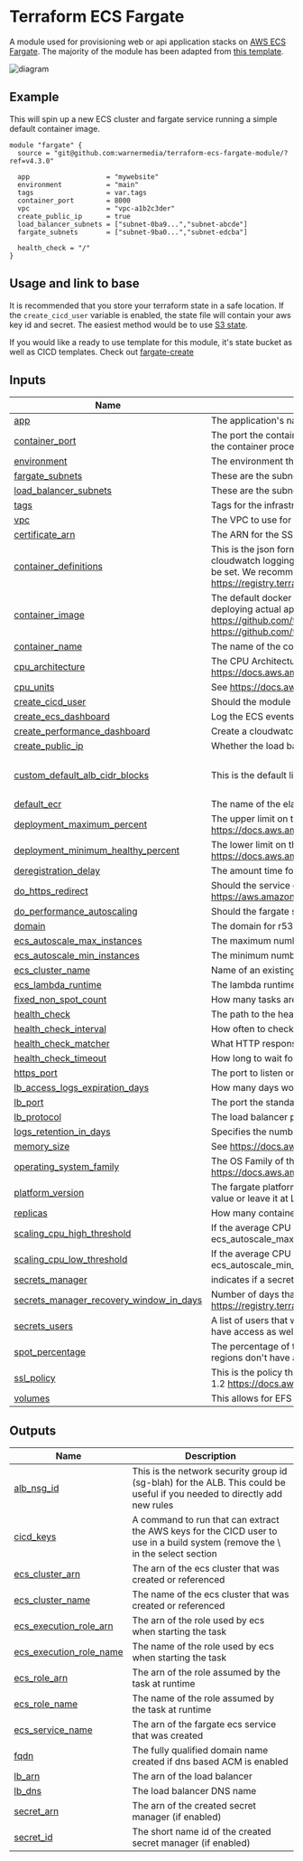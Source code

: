 <!-- BEGIN_TF_DOCS -->
# Terraform ECS Fargate

A module used for provisioning web or api application stacks on [AWS ECS Fargate][fargate]. The majority of the module has been adapted from [this template][fargate-template].

![diagram](diagram.png)

## Example
This will spin up a new ECS cluster and fargate service running a simple default container image.

```
module "fargate" {
  source = "git@github.com:warnermedia/terraform-ecs-fargate-module/?ref=v4.3.0"

  app                   = "mywebsite"
  environment           = "main"
  tags                  = var.tags
  container_port        = 8000
  vpc                   = "vpc-a1b2c3der"
  create_public_ip      = true
  load_balancer_subnets = ["subnet-0ba9...","subnet-abcde"]
  fargate_subnets       = ["subnet-9ba0...","subnet-edcba"]

  health_check = "/"
}
```

## Usage and link to base

It is recommended that you store your terraform state in a safe location. If the `create_cicd_user` variable is enabled, the state file will contain your aws key id and secret. The easiest method would be to use [S3 state][s3-state].

If you would like a ready to use template for this module, it's state bucket as well as CICD templates. Check out [fargate-create][fargate-create]

## Inputs

| Name | Description | Type | Default | Required |
|------|-------------|------|---------|:--------:|
| <a name="input_app"></a> [app](#input\_app) | The application's name | `string` | n/a | yes |
| <a name="input_container_port"></a> [container\_port](#input\_container\_port) | The port the container will listen on, used for load balancer health check Best practice is that this value is higher than 1024 so the container processes isn't running at root. | `string` | n/a | yes |
| <a name="input_environment"></a> [environment](#input\_environment) | The environment that is being built | `string` | n/a | yes |
| <a name="input_fargate_subnets"></a> [fargate\_subnets](#input\_fargate\_subnets) | These are the subnet ids that the containers will use | `list(any)` | n/a | yes |
| <a name="input_load_balancer_subnets"></a> [load\_balancer\_subnets](#input\_load\_balancer\_subnets) | These are the subnet ids that the load balancer will use | `list(any)` | n/a | yes |
| <a name="input_tags"></a> [tags](#input\_tags) | Tags for the infrastructure | `map(string)` | n/a | yes |
| <a name="input_vpc"></a> [vpc](#input\_vpc) | The VPC to use for the Fargate cluster | `any` | n/a | yes |
| <a name="input_certificate_arn"></a> [certificate\_arn](#input\_certificate\_arn) | The ARN for the SSL certificate, if this is not blank it will use it instead of requesting a dns validated ACM certificate | `string` | `""` | no |
| <a name="input_container_definitions"></a> [container\_definitions](#input\_container\_definitions) | This is the json formatted container definition for the task. By default, a definition with the indicated container image and cloudwatch logging will be provided. Setting this will override the defaults allowing configuration like environment variables to be set. We recommend using this module to help build the json rather than doing it in a large string: https://registry.terraform.io/modules/cloudposse/ecs-container-definition/aws/latest | `string` | `""` | no |
| <a name="input_container_image"></a> [container\_image](#input\_container\_image) | The default docker image to deploy with the infrastructure. Note that you can use the fargate CLI for application concerns like deploying actual application images and environment variables on top of the infrastructure provisioned by this template https://github.com/turnerlabs/fargate note that the source for the turner default backend image is here: https://github.com/turnerlabs/turner-defaultbackend | `string` | `"ghcr.io/warnermedia/fargate-default-backend:v0.9.0"` | no |
| <a name="input_container_name"></a> [container\_name](#input\_container\_name) | The name of the container to run | `string` | `"app"` | no |
| <a name="input_cpu_architecture"></a> [cpu\_architecture](#input\_cpu\_architecture) | The CPU Architecture X86\_64 or ARM64 for Graviton, see https://docs.aws.amazon.com/AmazonECS/latest/developerguide/task_definition_parameters.html#runtime-platform | `string` | `"X86_64"` | no |
| <a name="input_cpu_units"></a> [cpu\_units](#input\_cpu\_units) | See https://docs.aws.amazon.com/AmazonECS/latest/developerguide/task_definition_parameters.html#task_size | `number` | `256` | no |
| <a name="input_create_cicd_user"></a> [create\_cicd\_user](#input\_create\_cicd\_user) | Should the module create an iam user with permissions tuned for cicd (cicf.tf) | `bool` | `false` | no |
| <a name="input_create_ecs_dashboard"></a> [create\_ecs\_dashboard](#input\_create\_ecs\_dashboard) | Log the ECS events happening in fargate and create a cloudwatch dashboard that shows these messages | `bool` | `false` | no |
| <a name="input_create_performance_dashboard"></a> [create\_performance\_dashboard](#input\_create\_performance\_dashboard) | Create a cloudwatch dashboard containing popular performance metrics about fargate | `bool` | `true` | no |
| <a name="input_create_public_ip"></a> [create\_public\_ip](#input\_create\_public\_ip) | Whether the load balancer is available on the public internet. The containers will always get subnet ips. | `bool` | `false` | no |
| <a name="input_custom_default_alb_cidr_blocks"></a> [custom\_default\_alb\_cidr\_blocks](#input\_custom\_default\_alb\_cidr\_blocks) | This is the default list of cidr blocks that will be allowed to access the ALB on http and/or https | `list(string)` | <pre>[<br>  "0.0.0.0/0"<br>]</pre> | no |
| <a name="input_default_ecr"></a> [default\_ecr](#input\_default\_ecr) | The name of the elastic container registry in this account that the CICD user will be given write permission | `string` | `""` | no |
| <a name="input_deployment_maximum_percent"></a> [deployment\_maximum\_percent](#input\_deployment\_maximum\_percent) | The upper limit on the number of tasks allowed running or pending. See https://docs.aws.amazon.com/AmazonECS/latest/APIReference/API_DeploymentConfiguration.html | `number` | `null` | no |
| <a name="input_deployment_minimum_healthy_percent"></a> [deployment\_minimum\_healthy\_percent](#input\_deployment\_minimum\_healthy\_percent) | The lower limit on the number of your service's tasks that must remain in the RUNNING state during a deployment See https://docs.aws.amazon.com/AmazonECS/latest/APIReference/API_DeploymentConfiguration.html | `number` | `null` | no |
| <a name="input_deregistration_delay"></a> [deregistration\_delay](#input\_deregistration\_delay) | The amount time for Elastic Load Balancing to wait before changing the state of a deregistering target from draining to unused | `string` | `"30"` | no |
| <a name="input_do_https_redirect"></a> [do\_https\_redirect](#input\_do\_https\_redirect) | Should the service do http to https redirects, or just standard http hosting? This is done via alb rules https://aws.amazon.com/premiumsupport/knowledge-center/elb-redirect-http-to-https-using-alb/ | `bool` | `false` | no |
| <a name="input_do_performance_autoscaling"></a> [do\_performance\_autoscaling](#input\_do\_performance\_autoscaling) | Should the fargate service scale up and down with cpu usage | `bool` | `false` | no |
| <a name="input_domain"></a> [domain](#input\_domain) | The domain for r53 registration, leave blank to indicate not using route53 | `string` | `""` | no |
| <a name="input_ecs_autoscale_max_instances"></a> [ecs\_autoscale\_max\_instances](#input\_ecs\_autoscale\_max\_instances) | The maximum number of containers that should be running when scaling up | `number` | `4` | no |
| <a name="input_ecs_autoscale_min_instances"></a> [ecs\_autoscale\_min\_instances](#input\_ecs\_autoscale\_min\_instances) | The minimum number of containers that should be running. Must be at least 1. For production, consider using at least "2". | `number` | `1` | no |
| <a name="input_ecs_cluster_name"></a> [ecs\_cluster\_name](#input\_ecs\_cluster\_name) | Name of an existing ECS cluster, if left blank it will create one with the app and environment values | `string` | `""` | no |
| <a name="input_ecs_lambda_runtime"></a> [ecs\_lambda\_runtime](#input\_ecs\_lambda\_runtime) | The lambda runtime for the ecs dashboard, provided here so that it is easy to update to the latest supported | `string` | `"nodejs16.x"` | no |
| <a name="input_fixed_non_spot_count"></a> [fixed\_non\_spot\_count](#input\_fixed\_non\_spot\_count) | How many tasks are required stay normal fargate (non-spot) instances despite the percentages | `number` | `1` | no |
| <a name="input_health_check"></a> [health\_check](#input\_health\_check) | The path to the health check for the load balancer to know if the container(s) are ready | `string` | `"/"` | no |
| <a name="input_health_check_interval"></a> [health\_check\_interval](#input\_health\_check\_interval) | How often to check the liveliness of the container | `string` | `"30"` | no |
| <a name="input_health_check_matcher"></a> [health\_check\_matcher](#input\_health\_check\_matcher) | What HTTP response code to listen for | `string` | `"200"` | no |
| <a name="input_health_check_timeout"></a> [health\_check\_timeout](#input\_health\_check\_timeout) | How long to wait for the response on the health check path | `string` | `"10"` | no |
| <a name="input_https_port"></a> [https\_port](#input\_https\_port) | The port to listen on for HTTPS (if it is enabled), always use 443 | `string` | `"443"` | no |
| <a name="input_lb_access_logs_expiration_days"></a> [lb\_access\_logs\_expiration\_days](#input\_lb\_access\_logs\_expiration\_days) | How many days worth of load balancer logs to keep in s3 | `string` | `"3"` | no |
| <a name="input_lb_port"></a> [lb\_port](#input\_lb\_port) | The port the standard http load balancer will listen on | `string` | `"80"` | no |
| <a name="input_lb_protocol"></a> [lb\_protocol](#input\_lb\_protocol) | The load balancer protocol | `string` | `"HTTP"` | no |
| <a name="input_logs_retention_in_days"></a> [logs\_retention\_in\_days](#input\_logs\_retention\_in\_days) | Specifies the number of days you want to retain log events | `number` | `90` | no |
| <a name="input_memory_size"></a> [memory\_size](#input\_memory\_size) | See https://docs.aws.amazon.com/AmazonECS/latest/developerguide/task_definition_parameters.html#task_size | `number` | `512` | no |
| <a name="input_operating_system_family"></a> [operating\_system\_family](#input\_operating\_system\_family) | The OS Family of the task, see https://docs.aws.amazon.com/AmazonECS/latest/developerguide/task_definition_parameters.html#runtime-platform | `string` | `"LINUX"` | no |
| <a name="input_platform_version"></a> [platform\_version](#input\_platform\_version) | The fargate platform version. These version numbers are different between linux and windows, make sure to use the correct value or leave it at LATEST: https://docs.aws.amazon.com/AmazonECS/latest/developerguide/platform_versions.html | `string` | `"LATEST"` | no |
| <a name="input_replicas"></a> [replicas](#input\_replicas) | How many containers to run | `number` | `1` | no |
| <a name="input_scaling_cpu_high_threshold"></a> [scaling\_cpu\_high\_threshold](#input\_scaling\_cpu\_high\_threshold) | If the average CPU utilization over a minute rises to this threshold, the number of containers will be increased (but not above ecs\_autoscale\_max\_instances). | `string` | `"80"` | no |
| <a name="input_scaling_cpu_low_threshold"></a> [scaling\_cpu\_low\_threshold](#input\_scaling\_cpu\_low\_threshold) | If the average CPU utilization over a minute drops to this threshold, the number of containers will be reduced (but not below ecs\_autoscale\_min\_instances). | `string` | `"20"` | no |
| <a name="input_secrets_manager"></a> [secrets\_manager](#input\_secrets\_manager) | indicates if a secrets manager | `bool` | `false` | no |
| <a name="input_secrets_manager_recovery_window_in_days"></a> [secrets\_manager\_recovery\_window\_in\_days](#input\_secrets\_manager\_recovery\_window\_in\_days) | Number of days that secrets manager will wait before fully deleting a secret, set to 0 to delete immediately https://registry.terraform.io/providers/hashicorp/aws/latest/docs/resources/secretsmanager_secret#recovery_window_in_days | `number` | `7` | no |
| <a name="input_secrets_users"></a> [secrets\_users](#input\_secrets\_users) | A list of users that will have full access to the secrets manager and its kms key, the current user applying the terraform will have access as well. | `list(any)` | `[]` | no |
| <a name="input_spot_percentage"></a> [spot\_percentage](#input\_spot\_percentage) | The percentage of tasks in the service that should run as spot instances. This also works for ARM/Graviton, but beware, some regions don't have any capacity or support for ARM spot | `number` | `0` | no |
| <a name="input_ssl_policy"></a> [ssl\_policy](#input\_ssl\_policy) | This is the policy that controls the specifics about TLS/SSL versions and supported ciphers. This default will only support TLS 1.2 https://docs.aws.amazon.com/elasticloadbalancing/latest/application/create-https-listener.html#describe-ssl-policies | `string` | `"ELBSecurityPolicy-TLS-1-2-Ext-2018-06"` | no |
| <a name="input_volumes"></a> [volumes](#input\_volumes) | This allows for EFS volumes to be attached to your task | `any` | `[]` | no |

## Outputs

| Name | Description |
|------|-------------|
| <a name="output_alb_nsg_id"></a> [alb\_nsg\_id](#output\_alb\_nsg\_id) | This is the network security group id (sg-blah) for the ALB. This could be useful if you needed to directly add new rules |
| <a name="output_cicd_keys"></a> [cicd\_keys](#output\_cicd\_keys) | A command to run that can extract the AWS keys for the CICD user to use in a build system (remove the \ in the select section |
| <a name="output_ecs_cluster_arn"></a> [ecs\_cluster\_arn](#output\_ecs\_cluster\_arn) | The arn of the ecs cluster that was created or referenced |
| <a name="output_ecs_cluster_name"></a> [ecs\_cluster\_name](#output\_ecs\_cluster\_name) | The name of the ecs cluster that was created or referenced |
| <a name="output_ecs_execution_role_arn"></a> [ecs\_execution\_role\_arn](#output\_ecs\_execution\_role\_arn) | The arn of the role used by ecs when starting the task |
| <a name="output_ecs_execution_role_name"></a> [ecs\_execution\_role\_name](#output\_ecs\_execution\_role\_name) | The name of the role used by ecs when starting the task |
| <a name="output_ecs_role_arn"></a> [ecs\_role\_arn](#output\_ecs\_role\_arn) | The arn of the role assumed by the task at runtime |
| <a name="output_ecs_role_name"></a> [ecs\_role\_name](#output\_ecs\_role\_name) | The name of the role assumed by the task at runtime |
| <a name="output_ecs_service_name"></a> [ecs\_service\_name](#output\_ecs\_service\_name) | The arn of the fargate ecs service that was created |
| <a name="output_fqdn"></a> [fqdn](#output\_fqdn) | The fully qualified domain name created if dns based ACM is enabled |
| <a name="output_lb_arn"></a> [lb\_arn](#output\_lb\_arn) | The arn of the load balancer |
| <a name="output_lb_dns"></a> [lb\_dns](#output\_lb\_dns) | The load balancer DNS name |
| <a name="output_secret_arn"></a> [secret\_arn](#output\_secret\_arn) | The arn of the created secret manager (if enabled) |
| <a name="output_secret_id"></a> [secret\_id](#output\_secret\_id) | The short name id of the created secret manager (if enabled) |

[fargate]: https://aws.amazon.com/fargate/
[fargate-template]: https://github.com/turnerlabs/terraform-ecs-fargate
[s3-state]: https://www.terraform.io/language/settings/backends/s3
[fargate-create]: https://github.com/turnerlabs/fargate-create
<!-- END_TF_DOCS -->